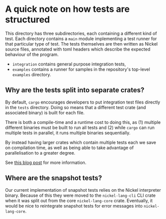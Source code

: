 # A quick note on how tests are structured

This directory has three subdirectories, each containing a different kind of
test. Each directory contains a `main` module implementing a test runner
for that particular type of test. The tests themselves are then written as
Nickel source files, annotated with toml headers which describe the expected
behaviour of the program.

- `integration` contains general purpose integration tests,
- `examples` contains a runner for samples in the repository's top-level
  `examples` directory.

## Why are the tests split into separate crates?

By default, `cargo` encourages developers to put integration test files directly
in the `tests` directory. Doing so means that a different test crate (and
associated binary) is built for each file.

There is both a compile-time and a runtime cost to doing this, as (1) multiple
different binaries must be built to run all tests and (2) while `cargo` can
run multiple tests in parallel, it runs multiple binaries sequentially.

By instead having larger crates which contain multiple tests each we save on
compilation time, as well as being able to take advantage of parallelisation
to a greater degree.

See [this blog post](https://matklad.github.io/2021/02/27/delete-cargo-integration-tests.html)
for more information.

## Where are the snapshot tests?

Our current implementation of snapshot tests relies on the Nickel interpreter
binary. Because of this they were moved to the `nickel-lang-cli` CLI crate when it
was split out from the core `nickel-lang-core` crate. Eventually, it would be
nice to reintegrate snapshot tests for error messages into `nickel-lang-core`.
